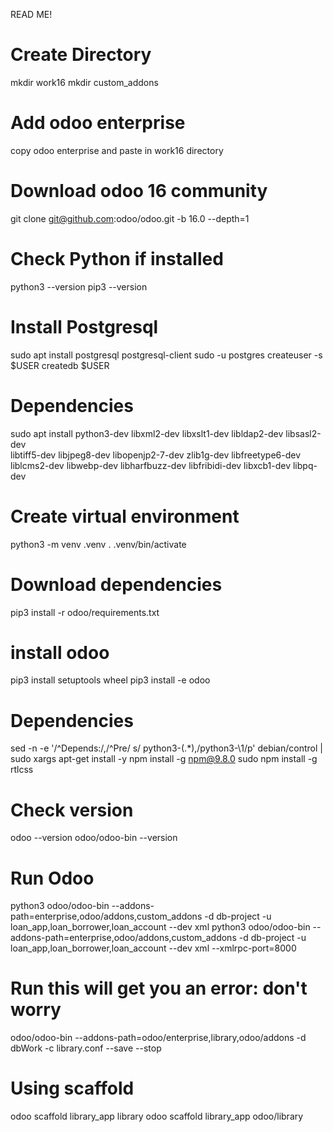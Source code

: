 READ ME!

# Create Directory
mkdir work16
mkdir custom_addons

# Add odoo enterprise
copy odoo enterprise and paste in work16 directory

# Download odoo 16 community
git clone git@github.com:odoo/odoo.git -b 16.0 --depth=1

# Check Python if installed
python3 --version
pip3 --version

# Install Postgresql
sudo apt install postgresql postgresql-client
sudo -u postgres createuser -s $USER
createdb $USER

# Dependencies
sudo apt install python3-dev libxml2-dev libxslt1-dev libldap2-dev libsasl2-dev \
    libtiff5-dev libjpeg8-dev libopenjp2-7-dev zlib1g-dev libfreetype6-dev \
    liblcms2-dev libwebp-dev libharfbuzz-dev libfribidi-dev libxcb1-dev libpq-dev

# Create virtual environment
python3 -m venv .venv
. .venv/bin/activate

# Download dependencies
pip3 install -r odoo/requirements.txt 

# install odoo
pip3 install setuptools wheel
pip3 install -e odoo

# Dependencies
sed -n -e '/^Depends:/,/^Pre/ s/ python3-\(.*\),/python3-\1/p' debian/control | sudo xargs apt-get install -y
npm install -g npm@9.8.0
sudo npm install -g rtlcss

# Check version
odoo --version
odoo/odoo-bin --version

# Run Odoo
python3 odoo/odoo-bin --addons-path=enterprise,odoo/addons,custom_addons -d db-project -u loan_app,loan_borrower,loan_account --dev xml
python3 odoo/odoo-bin --addons-path=enterprise,odoo/addons,custom_addons -d db-project -u loan_app,loan_borrower,loan_account --dev xml --xmlrpc-port=8000

# Run this will get you an error: don't worry
odoo/odoo-bin --addons-path=odoo/enterprise,library,odoo/addons -d dbWork -c library.conf --save --stop

# Using scaffold
odoo scaffold library_app library
odoo scaffold library_app odoo/library
